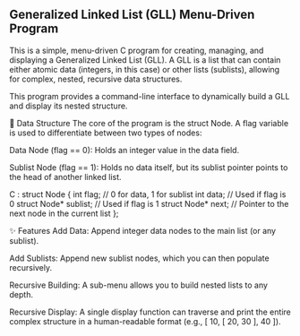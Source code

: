 ## Generalized Linked List (GLL) Menu-Driven Program
This is a simple, menu-driven C program for creating, managing, and displaying a Generalized Linked List (GLL). A GLL is a list that can contain either atomic data (integers, in this case) or other lists (sublists), allowing for complex, nested, recursive data structures.

This program provides a command-line interface to dynamically build a GLL and display its nested structure.

📜 Data Structure
The core of the program is the struct Node. A flag variable is used to differentiate between two types of nodes:

Data Node (flag == 0): Holds an integer value in the data field.

Sublist Node (flag == 1): Holds no data itself, but its sublist pointer points to the head of another linked list.


C :
struct Node {
    int flag; // 0 for data, 1 for sublist
    int data; // Used if flag is 0
    struct Node* sublist; // Used if flag is 1
    struct Node* next; // Pointer to the next node in the current list
};

✨ Features
Add Data: Append integer data nodes to the main list (or any sublist).

Add Sublists: Append new sublist nodes, which you can then populate recursively.

Recursive Building: A sub-menu allows you to build nested lists to any depth.

Recursive Display: A single display function can traverse and print the entire complex structure in a human-readable format (e.g., [ 10, [ 20, 30 ], 40 ]).
